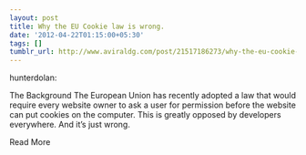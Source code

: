 ```yaml
---
layout: post
title: Why the EU Cookie law is wrong.
date: '2012-04-22T01:15:00+05:30'
tags: []
tumblr_url: http://www.aviraldg.com/post/21517186273/why-the-eu-cookie-law-is-wrong
---
```

hunterdolan:


The Background
The European Union has recently adopted a law that would require every website owner to ask a user for permission before the website can put cookies on the computer. This is greatly opposed by developers everywhere. And it’s just wrong.

Read More
